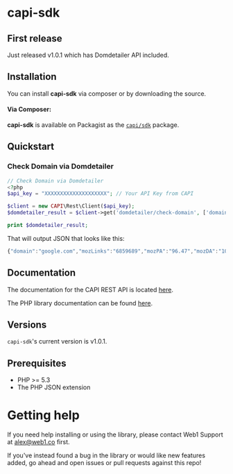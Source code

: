 # capi-sdk

## First release

Just released v1.0.1 which has Domdetailer API included.

## Installation

You can install **capi-sdk** via composer or by downloading the source.

#### Via Composer:

**capi-sdk** is available on Packagist as the
[`capi/sdk`](http://packagist.org/packages/capi/sdk) package.

## Quickstart

### Check Domain via Domdetailer

```php
// Check Domain via Domdetailer
<?php
$api_key = "XXXXXXXXXXXXXXXXXXXX"; // Your API Key from CAPI

$client = new CAPI\Rest\Client($api_key);
$domdetailer_result = $client->get('domdetailer/check-domain', ['domain' => 'google.com']);

print $domdetailer_result;
```

That will output JSON that looks like this:

```javascript
{"domain":"google.com","mozLinks":"6859689","mozPA":"96.47","mozDA":"100","mozRank":"9.46","mozTrust":"9.33","mozSpam":"1","majesticStatReturned":"root","FB_comments":0,"FB_shares":44737849,"google_plus_one":0,"pinterest_pins":11278,"linkedin":5434,"majesticLinks":39102397978,"majesticRefDomains":18815934,"majesticRefEDU":285809230,"majesticRefGov":150016067,"majesticRefSubnets":426424,"majesticCF":100,"majesticTTF0Name":"Computers\/Internet\/Searching","majesticTTF0Value":93,"majesticTTF1Name":"Recreation\/Travel","majesticTTF1Value":91,"majesticTTF2Name":"Computers\/Internet\/On the Web","majesticTTF2Value":90,"majesticTF":99}
```

## Documentation

The documentation for the CAPI REST API is located [here][apidocs].

The PHP library documentation can be found [here][documentation].

## Versions

`capi-sdk`'s current version is v1.0.1.

## Prerequisites

* PHP >= 5.3
* The PHP JSON extension

# Getting help

If you need help installing or using the library, please contact Web1 Support at alex@web1.co first. 

If you've instead found a bug in the library or would like new features added, go ahead and open issues or pull requests against this repo!

[apidocs]: https://spotlightlink.here
[documentation]: https://spotlightlink.here
